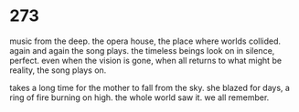 # 273

music from the deep. the opera house, the place where worlds collided. again and again the song plays. the timeless beings look on in silence, perfect. even when the vision is gone, when all returns to what might be reality, the song plays on.

takes a long time for the mother to fall from the sky. she blazed for days, a ring of fire burning on high. the whole world saw it. we all remember. 